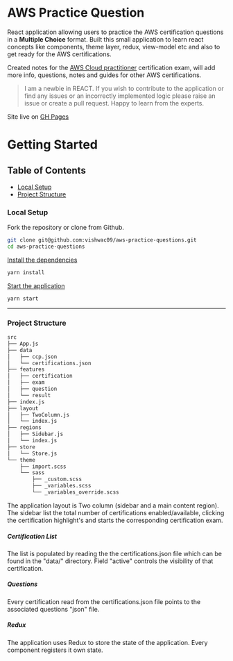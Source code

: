 # AWS Practice Question

React application allowing users to practice the AWS certification questions in a __Multiple Choice__ format. Built this small application to learn react concepts like components, theme layer, redux, view-model etc and also to get ready for the AWS certifications.

Created notes for the [AWS Cloud practitioner](https://github.com/vishwac09/aws-cloud-practitioner#other-services) certification exam, will add more info, questions, notes and guides for other AWS certifications.

> I am a newbie in REACT. If you wish to contribute to the application or find any issues or an incorrectly implemented logic please raise an issue or create a pull request. Happy to learn from the experts.

Site live on [GH Pages](https://vishwac09.github.io/aws-practice-questions/)

# Getting Started

## Table of Contents
  - [Local Setup](#local-setup)
  - [Project Structure](#project-structure)

### Local Setup

Fork the repository or clone from Github.

```sh
git clone git@github.com:vishwac09/aws-practice-questions.git
cd aws-practice-questions
```

<ins>Install the dependencies</ins>

```sh
yarn install
```

<ins>Start the application</ins>

```sh
yarn start
```
---

### Project Structure

```bash
src
├── App.js
├── data
│   ├── ccp.json
│   └── certifications.json
├── features
│   ├── certification
│   ├── exam
│   ├── question
│   └── result
├── index.js
├── layout
│   ├── TwoColumn.js
│   └── index.js
├── regions
│   ├── Sidebar.js
│   └── index.js
├── store
│   └── Store.js
└── theme
    ├── import.scss
    └── sass
        ├── _custom.scss
        ├── _variables.scss
        └── _variables_override.scss
```

The application layout is Two column (sidebar and a main content region). The sidebar list the total number of certifications enabled/available, clicking the certification highlight's and starts the corresponding certification exam.

##### Certification List
The list is populated by reading the the certifications.json file which can be found in the "data/" directory. Field "active" controls the visibility of that certification.

##### Questions
Every certification read from the certifications.json file points to the associated questions "json" file.

##### Redux
The application uses Redux to store the state of the application. Every component registers it own state.
